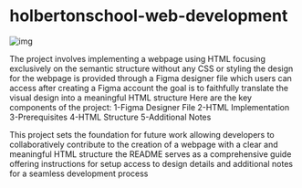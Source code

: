 # holbertonschool-web-development
![img](https://github.com/koussay557/holbertonschool-web-development/assets/91122556/64d36718-2dc5-4263-af6e-184e89a4134f)

The project involves implementing a webpage using HTML focusing exclusively on the semantic structure without any CSS or styling the design for the webpage is provided through a Figma designer file which users can access after creating a Figma account the goal is to faithfully translate the visual design into a meaningful HTML structure
Here are the key components of the project:
1-Figma Designer File
2-HTML Implementation
3-Prerequisites
4-HTML Structure
5-Additional Notes

This project sets the foundation for future work allowing developers to collaboratively contribute to the creation of a webpage with a clear and meaningful HTML structure the README serves as a comprehensive guide offering instructions for setup access to design details and additional notes for a seamless development process
